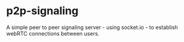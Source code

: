 # p2p-signaling
A simple peer to peer signaling server - using socket.io - to establish webRTC connections between users.
